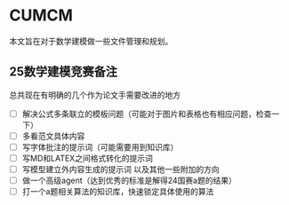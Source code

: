 # CUMCM
本文旨在对于数学建模做一些文件管理和规划。
## 25数学建模竞赛备注
 总共现在有明确的几个作为论文手需要改进的地方
- [ ] 解决公式多条联立的模板问题（可能对于图片和表格也有相应问题，检查一下）
- [ ] 多看范文具体内容
- [ ] 写字体批注的提示词（可能需要用到知识库）
- [ ] 写MD和LATEX之间格式转化的提示词
- [ ] 写模型建立外内容生成的提示词
以及其他一些附加的方向
- [ ] 做一个高级agent（达到优秀的标准是解得24国赛a题的结果）
- [ ] 打一个a题相关算法的知识库，快速锁定具体使用的算法
